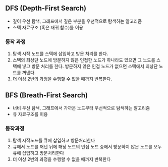 ## DFS (Depth-First Search)

- 깊이 우선 탐색, 그래프에서 깊은 부분을 우선적으로 탐색하는 알고리즘
- 스택 자료구조 (혹은 재귀 함수)를 이용

### 동작 과정
1. 탐색 시작 노드를 스택에 삽입하고 방문 처리를 한다.
2. 스택의 최상단 노드에 방문하지 않은 인접한 노드가 하나라도 있으면 그 노드를 스택에 넣고 방문 처리를 한다. 방문하지 않은 인접 노드가 없으면 스택에서 최상단 노드를 꺼낸다.
3. 더 이상 2번의 과정을 수행할 수 없을 때까지 반복한다.


## BFS (Breath-First Search)

- 너비 우선 탐색, 그래프에서 가까운 노드부터 우선적으로 탐색하는 알고리즘
- 큐 자료구조를 이용

### 동작과정
1. 탐색 시작노드를 큐에 삽입하고 방문처리한다
2. 큐에서 노드를 꺼낸 뒤에 해당 노드의 인접 노드 중에서 방문하지 않은 노드를 모두 큐에 삽입하고 방문처리한다
3. 더 이상 2번의 과정을 수행할 수 없을 때까지 반복한다